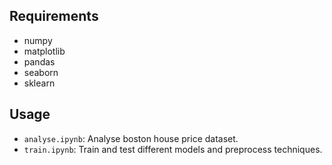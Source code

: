 ## Requirements
- numpy
- matplotlib
- pandas
- seaborn
- sklearn


## Usage
- `analyse.ipynb`: Analyse boston house price dataset.
- `train.ipynb`: Train and test different models and preprocess techniques.